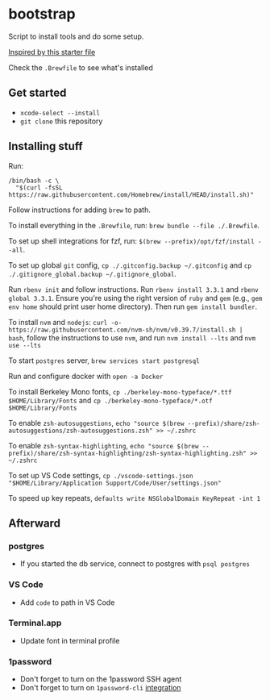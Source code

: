 # bootstrap
Script to install tools and do some setup.

[Inspired by this starter file](https://github.com/joeyhoer/starter/blob/master/installers/homebrew/Brewfile)

Check the `.Brewfile` to see what's installed

## Get started
- `xcode-select --install`
- `git clone` this repository

## Installing stuff
Run:
```
/bin/bash -c \
  "$(curl -fsSL https://raw.githubusercontent.com/Homebrew/install/HEAD/install.sh)"
```
Follow instructions for adding `brew` to path.

To install everything in the `.Brewfile`, run: `brew bundle --file ./.Brewfile`.

To set up shell integrations for fzf, run: `$(brew --prefix)/opt/fzf/install --all`.

To set up global `git` config, `cp ./.gitconfig.backup ~/.gitconfig` and `cp ./.gitignore_global.backup ~/.gitignore_global`.

Run `rbenv init` and follow instructions. Run `rbenv install 3.3.1` and `rbenv global 3.3.1`. Ensure you're using the right version of `ruby` and `gem` (e.g., `gem env home` should print user home directory). Then run `gem install bundler`.

To install `nvm` and `nodejs`: `curl -o- https://raw.githubusercontent.com/nvm-sh/nvm/v0.39.7/install.sh | bash`, follow the instructions to use `nvm`, and run `nvm install --lts` and `nvm use --lts`

To start `postgres` server, `brew services start postgresql`

Run and configure docker with `open -a Docker`

To install Berkeley Mono fonts, `cp ./berkeley-mono-typeface/*.ttf $HOME/Library/Fonts` and `cp ./berkeley-mono-typeface/*.otf $HOME/Library/Fonts`

To enable `zsh-autosuggestions`, `echo "source $(brew --prefix)/share/zsh-autosuggestions/zsh-autosuggestions.zsh" >> ~/.zshrc`

To enable `zsh-syntax-highlighting`, `echo "source $(brew --prefix)/share/zsh-syntax-highlighting/zsh-syntax-highlighting.zsh" >> ~/.zshrc`

To set up VS Code settings, `cp ./vscode-settings.json "$HOME/Library/Application Support/Code/User/settings.json"`

To speed up key repeats, `defaults write NSGlobalDomain KeyRepeat -int 1`

## Afterward
### postgres
- If you started the db service, connect to postgres with `psql postgres`
### VS Code
- Add `code` to path in VS Code
### Terminal.app
- Update font in terminal profile

### 1password
- Don't forget to turn on the 1password SSH agent
- Don't forget to turn on `1password-cli` [integration](https://developer.1password.com/docs/cli/get-started/?utm_medium=organic&utm_source=oph&utm_campaign=macos)
